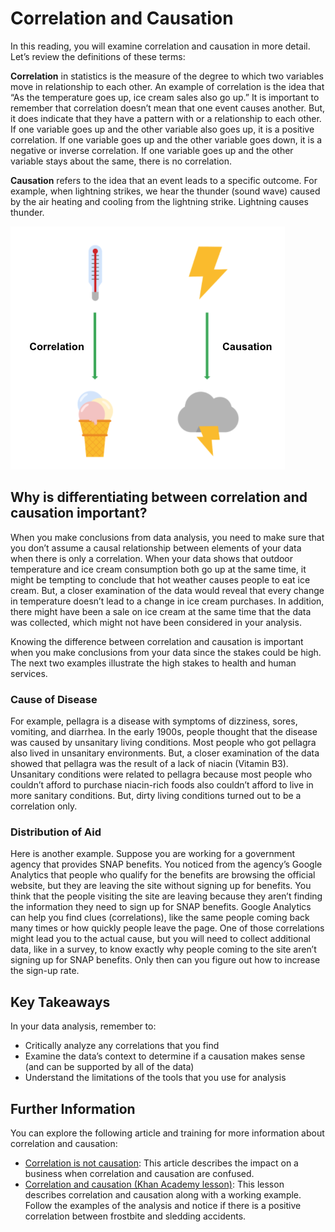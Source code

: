 # Correlation and Causation

In this reading, you will examine correlation and causation in more detail. Let’s review the definitions of these terms:

**Correlation** in statistics is the measure of the degree to which two variables move in relationship to each other. An example of correlation is the idea that “As the temperature goes up, ice cream sales also go up.” It is important to remember that correlation doesn’t mean that one event causes another. But, it does indicate that they have a pattern with or a relationship to each other. If one variable goes up and the other variable also goes up, it is a positive correlation. If one variable goes up and the other variable goes down, it is a negative or inverse correlation. If one variable goes up and the other variable stays about the same, there is no correlation.

**Causation** refers to the idea that an event leads to a specific outcome. For example, when lightning strikes, we hear the thunder (sound wave) caused by the air heating and cooling from the lightning strike. Lightning causes thunder.

![Illustration of a thermometer pointing to an ice cream cone and a lightning bolt pointing to a thundercloud.](./resources/img-9-correlation-vs-causation.png)

## Why is differentiating between correlation and causation important?

When you make conclusions from data analysis, you need to make sure that you don’t assume a causal relationship between elements of your data when there is only a correlation. When your data shows that outdoor temperature and ice cream consumption both go up at the same time, it might be tempting to conclude that hot weather causes people to eat ice cream. But, a closer examination of the data would reveal that every change in temperature doesn’t lead to a change in ice cream purchases. In addition, there might have been a sale on ice cream at the same time that the data was collected, which might not have been considered in your analysis.

Knowing the difference between correlation and causation is important when you make conclusions from your data since the stakes could be high. The next two examples illustrate the high stakes to health and human services.

### Cause of Disease

For example, pellagra is a disease with symptoms of dizziness, sores, vomiting, and diarrhea. In the early 1900s, people thought that the disease was caused by unsanitary living conditions. Most people who got pellagra also lived in unsanitary environments. But, a closer examination of the data showed that pellagra was the result of a lack of niacin (Vitamin B3). Unsanitary conditions were related to pellagra because most people who couldn’t afford to purchase niacin-rich foods also couldn’t afford to live in more sanitary conditions. But, dirty living conditions turned out to be a correlation only.

### Distribution of Aid

Here is another example. Suppose you are working for a government agency that provides SNAP benefits. You noticed from the agency’s Google Analytics that people who qualify for the benefits are browsing the official website, but they are leaving the site without signing up for benefits. You think that the people visiting the site are leaving because they aren’t finding the information they need to sign up for SNAP benefits. Google Analytics can help you find clues (correlations), like the same people coming back many times or how quickly people leave the page. One of those correlations might lead you to the actual cause, but you will need to collect additional data, like in a survey, to know exactly why people coming to the site aren’t signing up for SNAP benefits. Only then can you figure out how to increase the sign-up rate.

## Key Takeaways

In your data analysis, remember to:

- Critically analyze any correlations that you find
- Examine the data’s context to determine if a causation makes sense (and can be supported by all of the data)
- Understand the limitations of the tools that you use for analysis

## Further Information

You can explore the following article and training for more information about correlation and causation:

- [Correlation is not causation](https://towardsdatascience.com/correlation-is-not-causation-ae05d03c1f53): This article describes the impact on a business when correlation and causation are confused.
- [Correlation and causation (Khan Academy lesson)](https://www.khanacademy.org/test-prep/praxis-math/praxis-math-lessons/gtp--praxis-math--lessons--statistics-and-probability/a/gtp--praxis-math--article--correlation-and-causation--lesson): This lesson describes correlation and causation along with a working example. Follow the examples of the analysis and notice if there is a positive correlation between frostbite and sledding accidents.
